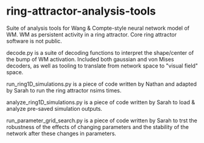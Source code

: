 # ring-attractor-analysis-tools
Suite of analysis tools for Wang &amp; Compte-style neural network model of WM. WM as persistent activity in a ring attractor. Core ring attractor software is not public.

decode.py is a suite of decoding functions to interpret the shape/center of the bump of WM activation. Included both gaussian and von Mises decoders, as well as tooling to translate from network space to "visual field" space.

run_ring1D_simulations.py is a piece of code written by Nathan and adapted by Sarah to run the ring attractor nsims times.

analyze_ring1D_simulations.py is a piece of code written by Sarah to load & analyze pre-saved simulation outputs.

run_parameter_grid_search.py is a piece of code written by Sarah to trst the robustness of the effects of changing parameters and the stability of the network after these changes in parameters.
